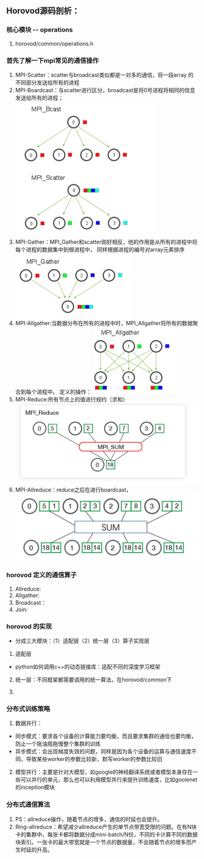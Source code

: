 ## Horovod源码剖析：

### 核心模块 -- operations
1. horovod/common/operations.h

### 首先了解一下mpi常见的通信操作
  1. MPI-Scatter：scatter与broadcast类似都是一对多的通信，将一段array 的不同部分发送给所有的进程
  2. MPI-Boardcast：与scatter进行区分，broadcast是将0号进程将相同的信息发送给所有的进程；
  ![avatar](/img/scatter.png)
  3. MPI-Gather：MPI_Gather和scatter刚好相反，他的作用是从所有的进程中将每个进程的数据集中到根进程中，
  同样根据进程的编号对array元素排序
  ![avatar](/img/gather.png)
  4. MPI-Allgather:当数据分布在所有的进程中时，MPI_Allgather将所有的数据聚合到每个进程中。
定义的操作：
  ![avatar](/img/allgather.png)
  5. MPI-Reduce:所有节点上的值进行规约（求和）
  ![avatar](/img/reduce.png)
  6. MPI-Allreduce：reduce之后在进行boardcast，
  ![avatar](/img/allreduce.png)

### horovod 定义的通信算子
   1. Allreduce: 
   2. Allgather:
   3. Broadcast：
   4. Join:

### horovod 的实现

- 分成三大模块：（1）适配层（2）统一层（3）算子实现层 </br>
1. 适配层
- python如何调用c++的动态链接库：适配不同的深度学习框架

2. 统一层：不同框架都需要调用的统一算法，在horovod/common下

3. 


### 分布式训练策略
1. 数据并行：
  - 同步模式：要求各个设备的计算能力要均衡，而且要求集群的通信也要均衡，防止一个拖油瓶拖慢整个集群的训练 </br>
  - 异步模式：会出现梯度失效的问题，同样是因为各个设备的运算与通信速度不同，导致某些worker的参数比较新，默写worker的参数比较旧
2. 模型并行：主要是针对大模型，如google的神经翻译系统或者模型本身存在一些可以并行的单元，那么也可以利用模型并行来提升训练速度，比如goolenet的inception模块

### 分布式通信算法
1. PS：allreduce操作，随着节点的增多，通信的时延也会提升。
2. Ring-allreduce：希望减少allreduce产生的单节点带宽受限的问题。在有N块卡的集群中，每张卡都将数据分成mini-batch/N份，不同的卡计算不同的数据块索引。一张卡的最大带宽就是一个节点的数据量，不会随着节点的增多而产生时延的升高。